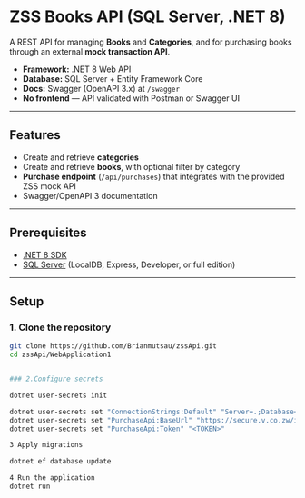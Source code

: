 # ZSS Books API (SQL Server, .NET 8)

A REST API for managing **Books** and **Categories**, and for purchasing books through an external **mock transaction API**.

- **Framework:** .NET 8 Web API  
- **Database:** SQL Server + Entity Framework Core  
- **Docs:** Swagger (OpenAPI 3.x) at `/swagger`  
- **No frontend** — API validated with Postman or Swagger UI  

---

## Features

- Create and retrieve **categories**
- Create and retrieve **books**, with optional filter by category
- **Purchase endpoint** (`/api/purchases`) that integrates with the provided ZSS mock API
- Swagger/OpenAPI 3 documentation

---

## Prerequisites

- [.NET 8 SDK](https://dotnet.microsoft.com/en-us/download)  
- [SQL Server](https://www.microsoft.com/en-us/sql-server/sql-server-downloads) (LocalDB, Express, Developer, or full edition)  

---

## Setup

### 1. Clone the repository
```bash
git clone https://github.com/Brianmutsau/zssApi.git
cd zssApi/WebApplication1


### 2.Configure secrets

dotnet user-secrets init

dotnet user-secrets set "ConnectionStrings:Default" "Server=.;Database=ZssBooks;Trusted_Connection=True;TrustServerCertificate=True"
dotnet user-secrets set "PurchaseApi:BaseUrl" "https://secure.v.co.zw/interview/"
dotnet user-secrets set "PurchaseApi:Token" "<TOKEN>"

3 Apply migrations

dotnet ef database update

4 Run the application
dotnet run


